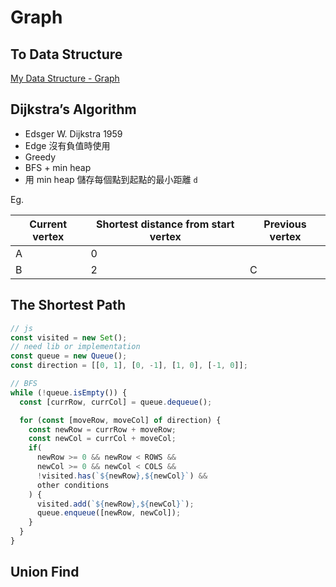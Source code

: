 # Graph

## To Data Structure

[My Data Structure - Graph](https://github.com/chengr4/my-data-structures/tree/main/graph)

## Dijkstra’s Algorithm

- Edsger W. Dijkstra 1959
- Edge 沒有負值時使用
- Greedy
- BFS + min heap
- 用 min heap 儲存每個點到起點的最小距離 `d`

Eg.

| Current vertex | Shortest distance from start vertex | Previous vertex |
| -------------- | ----------------------------------- | --------------- |
| A              | 0                                   ||
| B              | 2                                   | C               |

## The Shortest Path

```javascript
// js
const visited = new Set();
// need lib or implementation
const queue = new Queue();
const direction = [[0, 1], [0, -1], [1, 0], [-1, 0]];

// BFS
while (!queue.isEmpty()) {
  const [currRow, currCol] = queue.dequeue();

  for (const [moveRow, moveCol] of direction) {
    const newRow = currRow + moveRow;
    const newCol = currCol + moveCol;
    if(
      newRow >= 0 && newRow < ROWS &&
      newCol >= 0 && newCol < COLS &&
      !visited.has(`${newRow},${newCol}`) &&
      other conditions
    ) {
      visited.add(`${newRow},${newCol}`);
      queue.enqueue([newRow, newCol]);
    }
  }
}
```

## Union Find

